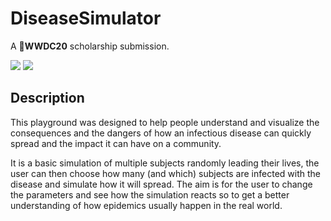 # DiseaseSimulator

A **WWDC20** scholarship submission.

![](https://img.shields.io/badge/status-accepted-brightgreen.svg)
![](https://img.shields.io/badge/swift-5.2-orange.svg)

## Description

This playground was designed to help people understand and visualize the consequences and the dangers of how an infectious disease can quickly spread and the impact it can have on a community.

It is a basic simulation of multiple subjects randomly leading their lives, the user can then choose how many (and which) subjects are infected with the disease and simulate how it will spread. The aim is for the user to change the parameters and see how the simulation reacts so to get a better understanding of how epidemics usually happen in the real world.
